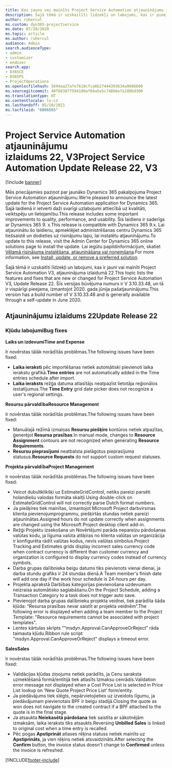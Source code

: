 ```yaml
---
title: Kas jauns vai mainīts Project Service Automation atjauninājumu izlaidumā 22, V3
description: Šajā tēmā ir uzskaitīti līdzekļi un labojumi, kas ir pieejami Project Service Automation atjauninājumu izlaidumā 22, V3.
author: ruhercul
ms.custom: dyn365-projectservice
ms.date: 07/28/2020
ms.topic: article
ms.author: ruhercul
audience: Admin
search.audienceType:
- admin
- customizer
- enduser
search.app:
- D365CE
- D365PS
- ProjectOperations
ms.openlocfilehash: 5694aa27afe7618cfca6b27444393634a9686600
ms.sourcegitcommit: 40f68387f594180af64a5e5c748b6efa188bd300
ms.translationtype: HT
ms.contentlocale: lv-LV
ms.lasthandoff: 05/10/2021
ms.locfileid: "6006565"
---
```

# <a name="project-service-automation-update-release-22-v3"></a><span data-ttu-id="7b34e-103">Project Service Automation atjauninājumu izlaidums 22, V3</span><span class="sxs-lookup"><span data-stu-id="7b34e-103">Project Service Automation Update Release 22, V3</span></span>

[!include [banner](../includes/psa-now-project-operations.md)]

<span data-ttu-id="7b34e-104">Mēs priecājamies paziņot par jaunāko Dynamics 365 pakalpojuma Project Service Automation atjauninājumu.</span><span class="sxs-lookup"><span data-stu-id="7b34e-104">We’re pleased to announce the latest update for the Project Service Automation application for Dynamics 365.</span></span> <span data-ttu-id="7b34e-105">Šajā laidienā ir ietverti daži svarīgi uzlabojumi attiecībā uz kvalitāti, veiktspēju un lietojamību.</span><span class="sxs-lookup"><span data-stu-id="7b34e-105">This release includes some important improvements to quality, performance, and usability.</span></span> <span data-ttu-id="7b34e-106">Šis laidiens ir saderīgs ar Dynamics 365 9. x.</span><span class="sxs-lookup"><span data-stu-id="7b34e-106">This release is compatible with Dynamics 365 9.x.</span></span> <span data-ttu-id="7b34e-107">Lai atjauninātu šo laidienu, apmeklējiet administrēšanas centru Dynamics 365 tiešsaistē un dodieties uz risinājumu lapu, lai instalētu atjauninājumu.</span><span class="sxs-lookup"><span data-stu-id="7b34e-107">To update to this release, visit the Admin Center for Dynamics 365 online solutions page to install the update.</span></span> <span data-ttu-id="7b34e-108">Lai iegūtu papildinformācijum, skatiet [Vēlamā risinājuma instalēšana, atjaunināšana vai noņemšana](/power-platform/admin/install-remove-preferred-solution).</span><span class="sxs-lookup"><span data-stu-id="7b34e-108">For more information, see [Install, update, or remove a preferred solution](/power-platform/admin/install-remove-preferred-solution).</span></span>

<span data-ttu-id="7b34e-109">Šajā tēmā ir uzskaitīti līdzekļi un labojumi, kas ir jauni vai mainīti Project Service Automation V3, atjauninājuma izlaidumā 22.</span><span class="sxs-lookup"><span data-stu-id="7b34e-109">This topic lists the features and fixes that are new or changed for Project Service Automation V3, Update Release 22.</span></span> <span data-ttu-id="7b34e-110">Šīs versijas būvējuma numurs ir V 3.10.33.48, un tā ir vispārīgi pieejama, izmantojot 2020. gada jūnija pašatjauninājumu.</span><span class="sxs-lookup"><span data-stu-id="7b34e-110">This version has a build number of V 3.10.33.48 and is generally available through a self-update in June 2020.</span></span>

## <a name="update-release-22"></a><span data-ttu-id="7b34e-111">Atjauninājumu izlaidums 22</span><span class="sxs-lookup"><span data-stu-id="7b34e-111">Update Release 22</span></span>

### <a name="bug-fixes"></a><span data-ttu-id="7b34e-112">Kļūdu labojumi</span><span class="sxs-lookup"><span data-stu-id="7b34e-112">Bug fixes</span></span>



<span data-ttu-id="7b34e-113">**Laiks un izdevumi**</span><span class="sxs-lookup"><span data-stu-id="7b34e-113">**Time and Expense**</span></span>

<span data-ttu-id="7b34e-114">Ir novērstas tālāk norādītās problēmas.</span><span class="sxs-lookup"><span data-stu-id="7b34e-114">The following issues have been fixed:</span></span>

- <span data-ttu-id="7b34e-115">**Laika ieraksti** pēc importēšanas netiek automātiski pievienoti laika ierakstu grafikā.</span><span class="sxs-lookup"><span data-stu-id="7b34e-115">**Time entries** are not automatically added in the Time entries schedule after import.</span></span>
- <span data-ttu-id="7b34e-116">**Laika ieraksts** režģa datuma atlasītājs neatpazīst lietotāja reģionālos iestatījumus.</span><span class="sxs-lookup"><span data-stu-id="7b34e-116">The **Time Entry** grid date picker does not recognize a user's regional settings.</span></span>

<span data-ttu-id="7b34e-117">**Resursu pārvaldība**</span><span class="sxs-lookup"><span data-stu-id="7b34e-117">**Resource Management**</span></span>

<span data-ttu-id="7b34e-118">Ir novērstas tālāk norādītās problēmas.</span><span class="sxs-lookup"><span data-stu-id="7b34e-118">The following issues have been fixed:</span></span>

- <span data-ttu-id="7b34e-119">Manuālajā režīmā izmaiņas **Resursu piešķire** kontūros netiek atpazītas, ģenerējot **Resursa prasības**.</span><span class="sxs-lookup"><span data-stu-id="7b34e-119">In manual mode, changes to **Resource Assignment** contours are not recognized when generating **Resource Requirements**.</span></span>
- <span data-ttu-id="7b34e-120">**Resursu pieprasījumi** neatbalsta pielāgotus pieprasījuma statusus.</span><span class="sxs-lookup"><span data-stu-id="7b34e-120">**Resource Requests** do not support custom request statuses.</span></span>

<span data-ttu-id="7b34e-121">**Projekta pārvaldība**</span><span class="sxs-lookup"><span data-stu-id="7b34e-121">**Project Management**</span></span>

<span data-ttu-id="7b34e-122">Ir novērstas tālāk norādītās problēmas.</span><span class="sxs-lookup"><span data-stu-id="7b34e-122">The following issues have been fixed:</span></span>

- <span data-ttu-id="7b34e-123">Veicot dubultklikšķi uz EstimateGridControl, netiks pareizi parsēti holandiešu valodas formāta skaitļi.</span><span class="sxs-lookup"><span data-stu-id="7b34e-123">Using double-click on EstimateGridControl will not correctly parse Dutch format numbers.</span></span>
- <span data-ttu-id="7b34e-124">Ja piešķires tiek mainītas, izmantojot Microsoft Project darbvirsmas klienta pievienojumprogrammu, piešķirtās stundas netiek pareizi atjauninātas.</span><span class="sxs-lookup"><span data-stu-id="7b34e-124">Assigned hours do not update correctly when assignments are changed using the Microsoft Project desktop client add-in.</span></span>
- <span data-ttu-id="7b34e-125">Režģi Projektu izsekošana un Novērtējumi parāda nepareizu pārdošanas valūtas kodu, ja līguma valūta atšķiras no klienta valūtas un organizācija ir konfigurēta rādīt valūtas kodus, nevis valūtas simbolus.</span><span class="sxs-lookup"><span data-stu-id="7b34e-125">Project Tracking and Estimates grids display incorrect sales currency code when contract currency is different than customer currency and organization is configured to display currency codes instead of currency symbols.</span></span>
- <span data-ttu-id="7b34e-126">Darba grupas dalībnieka beigu datums tiks pievienots vienai dienai, ja darba stundu grafiks ir 24 stundas dienā.</span><span class="sxs-lookup"><span data-stu-id="7b34e-126">A Team member's finish date will add one day if the work hour schedule is 24-hours per day.</span></span>
- <span data-ttu-id="7b34e-127">Projekta aprakstā Darbības kategorijas pievienošana uzdevumam neizraisa automātisko saglabāšanu.</span><span class="sxs-lookup"><span data-stu-id="7b34e-127">On the Project Schedule, adding a Transaction Category to a task does not trigger auto save.</span></span>
- <span data-ttu-id="7b34e-128">Pievienojot darba grupas dalībnieku projekta veidnei, tiek parādīta šāda kļūda: “Resursa prasības nevar saistīt ar projekta veidnēm”.</span><span class="sxs-lookup"><span data-stu-id="7b34e-128">The following error is displayed when adding a team member to the Project Template: "Resource requirements cannot be associated with project templates".</span></span> 
- <span data-ttu-id="7b34e-129">Lentes kārtulas skripts "“msdyn.Approval.CanApproveOrReject” rāda taimauta kļūdu.</span><span class="sxs-lookup"><span data-stu-id="7b34e-129">Ribbon rule script "msdyn.Approval.CanApproveOrReject" displays a timeout error.</span></span>

<span data-ttu-id="7b34e-130">**Sales**</span><span class="sxs-lookup"><span data-stu-id="7b34e-130">**Sales**</span></span>

<span data-ttu-id="7b34e-131">Ir novērstas tālāk norādītās problēmas.</span><span class="sxs-lookup"><span data-stu-id="7b34e-131">The following issues have been fixed:</span></span>

- <span data-ttu-id="7b34e-132">Validācijas kļūdas ziņojums netiek parādīts, ja Cenu saraksta uzmeklēšanā formā/entītijā tiek atlasīts Izmaksu cenrādis.</span><span class="sxs-lookup"><span data-stu-id="7b34e-132">Validation error message not displayed when a Cost Price List is selected in Price List lookup on 'New Quote Project Price List' form/entity.</span></span>
- <span data-ttu-id="7b34e-133">Ja piedāvājums tiek slēgts, nepārvietojieties uz izveidoto līgumu, ja piedāvājumam pievienotais BPF ir beigu stadijā.</span><span class="sxs-lookup"><span data-stu-id="7b34e-133">Closing the quote as won does not navigate to the created contract if a BPF attached to the quote is in the final stage.</span></span>
- <span data-ttu-id="7b34e-134">Ja atsaukta **Neiekasētā pārdošana** tiek saistīta ar sākotnējām izmaksām, laika ieraksts tiks atsaukts.</span><span class="sxs-lookup"><span data-stu-id="7b34e-134">Reversing **Unbilled Sales** is linked to original cost when a time entry is recalled.</span></span>
- <span data-ttu-id="7b34e-135">Pēc pogas **Apstiprināt** atlases rēķina statuss netiek mainīts uz **Apstiprināts**, ja vien rēķins netiek atsvaidzināts.</span><span class="sxs-lookup"><span data-stu-id="7b34e-135">After selecting the **Confirm** button, the invoice status doesn't change to **Confirmed** unless the invoice is refreshed.</span></span>


[!INCLUDE[footer-include](../includes/footer-banner.md)]